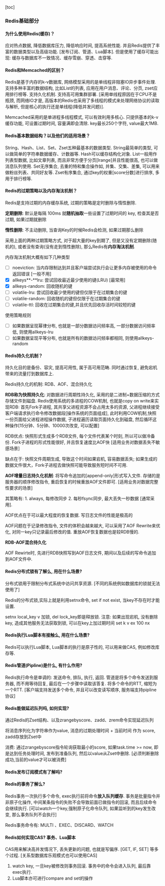 [toc]

### Redis基础部分

#### 为什么使用Redis(缓存)？

应对热点数据, 降低数据库压力, 降低响应时间, 提高系统性能. 并且Redis提供了丰富的数据类型以及高级功能. [发布订阅、管道、Lua脚本]. 但是使用了缓存可能出现: 缓存与数据库不一致情况、缓存雪崩、穿透、击穿等. 

#### Redis和Memcached的区别？

Redis是基于内存的k-v数据库, 网络模型采用的是单线程非阻塞IO异步事件处理. 支持多种丰富的数据结构, 比如List的列表, 应用在用户消息、评论、分页, zset应用排行榜等. 支持久化机制. 支持高可用集群部署. [采用单线程原因在于CPU不是瓶颈, 而网络IO才是, 高版本的Redis也采用了多线程的模式来处理网络协议的读取与解析, 但是核心的执行还是单线程(降低并发问题)]. 

Memcached采用的是单进程多线程模式, 可以有效利用多核心.  只提供基本的k-v缓存功能, 可设置过期时间, 容量满即会清除. key最长250个字符, value最大1MB. 

#### Redis基本数据结构？以及他们的适用场景？

String、Hash、List、Set、Zset五种最基本的数据类型. String最简单的类型, 可以做简单的字符串数据缓存、计数器等. Hash可以缓存结构化对象. List一般用作列表型数据, 比如文章列表, 而且非常方便于分页[lrange]并且性能很高, 也可以做消息队列使用. Set无序集合, 去重的特和集合操作如, 并集、交集、差集, 可以用来做粉丝列表、共同好友等. Zset有序集合, 通过key的权重[score分数]进行排序, 多用于排行榜等. 

#### Redis的过期策略以及内存淘汰机制？

Redis是支持过期的内存缓存系统, 过期的策略是定时删除与惰性删除. 

**定期删除**: 默认是每隔 100ms 就**随机抽取**一些设置了过期时间的 key, 检查其是否过期, 如果过期就删除

**惰性删除**: 不主动删除, 当查询Key的时候Redis会检测, 如果过期那么删除

采用上面的两种过期策略方式, 对于超大量的key到期了, 但是又没有定期删除(随机的), 或者没有查询(没有走到惰性删除), 那么Redis有**内存淘汰机制**. 

内存淘汰机制大概有如下几种类型

- [ ] noeviction: 当内存限制达到并且客户端尝试执行会让更多内存被使用的命令返回错误 [一般不用]
- [x] allkeys**-**lru: 尝试回收最近最少使用的键(LRU) [最常用]
- [x] allkeys-random: 回收随机的键
- [ ] volatile-lru: 尝试回收最少使用的键但仅限于在过期集合的键
- [ ] volatile-random: 回收随机的键但仅限于在过期集合的键
- [ ] volatile-ttl: 回收在过期集合的键,并且优先回收存活时间较短的键

使用策略规则

- [ ] 如果数据呈现幂律分布, 也就是一部分数据访问频率高, 一部分数据访问频率低, 则使用allkeys-lru
- [ ] 如果数据呈现平等分布, 也就是所有的数据访问频率都相同, 则使用allkeys-random

#### Redis持久化机制？

持久化目的是备份、容灾, 提高可用性, 属于高可用范畴. 同时通过恢复, 避免宕机带来的流量打到数据库上.

Redis持久化的机制: RDB、AOF、混合持久化

**RDB称为快照持久化**: 对数据进行周期性持久化, 采用的是二进制+数据压缩的方式存储文件到磁盘. Redis使用系统的多进程的COW机制, 也就是copy on write来实现RDB: 首先Fork子进程, 其共享父进程资源不会占用太多的资源, 父进程继续接受客户端请求执行命令修改数据段[操作系统的页面组成], 此时利用COW机制,快照一份页面给父进程进程操作数据, 子进程遍历读取页面持久化到磁盘, 然后循环这种操作[15分钟、5分钟、10000次改变, 可以配置]

RDB优点: 快照形式生成多个RDB文件, 每个文件代表某个时刻, 所以可以做冷备份. Fork子进程的形式性能很好, 并且恢复速度比AOF快 [适用业务对数据丢失不敏感场景]

缺点在于: 快照文件周期生成, 导致这个时间如果宕机, 容易数据丢失; 如果生成的数据文件很大，Fork子进程去做快照可能导致服务短时间不可用. 

**AOF增量日志持久化机制**: 将写命令追加的[append-only]形式写入文件. 存储的是服务器的顺序修改指令, 重启恢复的时候重放AOF文件即可. [适用业务对数据完整性要求的场景]

其策略有: 1. always, 每修改同步 2. 每秒fsync同步, 最大丢失一秒数据 [通常采用]. 

AOF优点在于可以最大程度的恢复数据. 写日志文件的性能是极高的

AOF问题在于记录修改指令, 文件的体积会越来越大, 可以采用了AOF Rewrite来优化, 对同一key只记录最后修改的值. 重放AOF恢复数据也是较RDB慢的.

**RDB-AOF混合持久化**

AOF Rewirte时, 先进行RDB快照写到AOF日志文件, 期间以及后续的写命令追加到AOF文件中. 

#### Redis分布式锁有了解么, 用在什么场景?

分布式锁用于限制分布式系统中访问共享资源. [不同的系统例如数据库的锁就无法使用了]

Redis的分布式锁,实际上就是利用setnx命令, set if not exist, 当key不存在时才能设置. 

setnx local_key v 加锁, del lock_key即是释放锁.  注意: 如果出现宕机, 没有删除key, 造成其他服务无法获取到锁, 可以在key上加过期时间 set k v ex 100 nx

#### Redis执行Lua脚本有接触么, 用在什么场景?

Redis可以执行Lua脚本, Lua脚本的执行是原子性的, 可以用来做CAS, 例如修改库存等.

#### Redis管道(Pipline)是什么, 有什么作用?

Redis执行命令是单调的: 发送命令, 排队, 执行, 返回. 管道是将多个命令发送到服务器, 而不用等待回复, 最后在一个步骤中读取该答复. 将多个命令的RTT, 缩短为一个RTT. [客户端支持发送多个命令, 并且可以改变读写顺序, 服务端支持pipline协议]

#### Redis能做延迟队列吗, 如何实现?

通过Redis的Zset结构、以及zrangebyscore、zadd、zrem命令实现延迟队列

将消息序列化为字符串作为value, 消息的过期处理时间 + 当前时间 作为 score, zadd存放到Zset中

消费: 通过zrangebyscore指令轮询获取最小的score, 如果task.time >= now, 即是达到任务处理时间, 发布到准备队列, 然后以value从Zset中删除. [必须判断删除成功,当前的value才可以被消费]

#### Redis发布订阅模式有了解吗?

#### Redis的事务了解么?

Redis事务一次执行多个命令, exec执行前将命令**放入队列缓存**. 事务是批量指令并非原子化操作, 中间某条指令的失败不会导致前面已做指令的回滚, 而且后续命令会继续执行. [可以watch一个key,强制原子化命令队列, 如果监听到的key发生改变, 那么事务队列不会执行]

Redis事务命令有: MULTI 、EXEC、DISCARD、WATCH

#### Redis如何实现CAS? 事务、Lua脚本

CAS用来解决高并发情况下, 丢失更新的问题, 也就是写偏序. [GET, IF, SET] 等多个过程. [关系型数据库乐观模式也可以使用CAS]

1. watch key, 一旦key被修改则事务回滚. 事务中的命令会进入队列, 最后靠exec执行.
2. Lua脚本亦可进行compare and set的操作